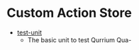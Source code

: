 # Custom Action Store

- [test-unit](./test-unit/action.yml)
  - The basic unit to test Qurrium Qua-
